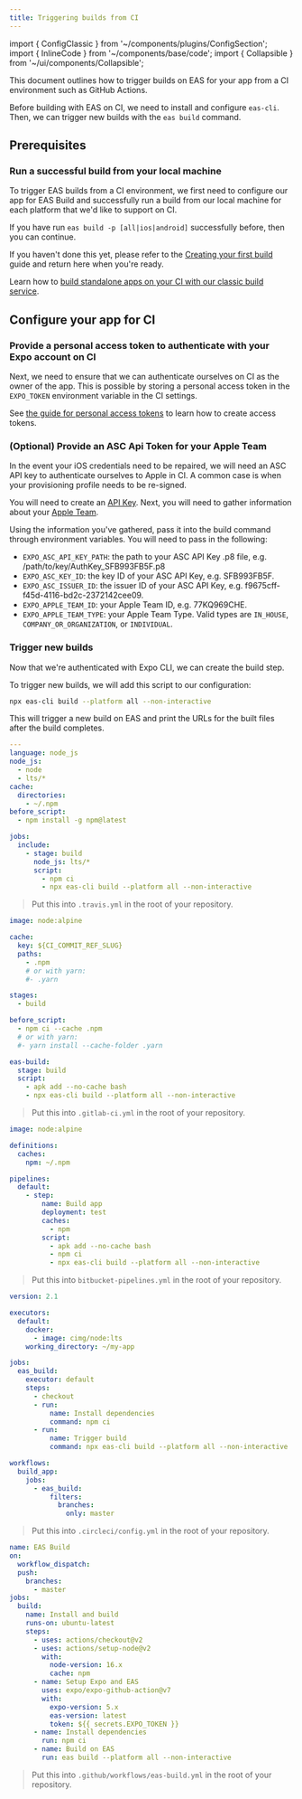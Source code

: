 ```yaml
---
title: Triggering builds from CI
---
```


import { ConfigClassic } from '~/components/plugins/ConfigSection';
import { InlineCode } from '~/components/base/code';
import { Collapsible } from '~/ui/components/Collapsible';

This document outlines how to trigger builds on EAS for your app from a CI environment such as GitHub Actions.

Before building with EAS on CI, we need to install and configure `eas-cli`. Then, we can trigger new builds with the `eas build` command.

## Prerequisites

### Run a successful build from your local machine

To trigger EAS builds from a CI environment, we first need to configure our app for EAS Build and successfully run a build from our local machine for each platform that we'd like to support on CI.

If you have run `eas build -p [all|ios|android]` successfully before, then you can continue.

If you haven't done this yet, please refer to the [Creating your first build](setup.md) guide and return here when you're ready.

<ConfigClassic>

Learn how to [build standalone apps on your CI with our classic build service](/classic/turtle-cli.md).

</ConfigClassic>

## Configure your app for CI

<!-- We can probably leave this out -- users can figure out on their own if they want to do this or use npx -->
<!-- ### Make EAS CLI available in your CI environment

To interact with the EAS API, we need to install EAS CLI. You can use an environment with this library preinstalled, or you can add it to the project as a development dependency.

The latter is the easiest way, but may increase the installation time.
For vendors that charge you per minute, it might we worth creating a prebuilt environment.

To install EAS CLI in your project, run:

```sh
npm install --save-dev eas-cli
```

> 💡 Make sure to update this dependency frequently to stay up to date with the EAS API interface. -->

### Provide a personal access token to authenticate with your Expo account on CI

Next, we need to ensure that we can authenticate ourselves on CI as the owner of the app. This is possible by storing a personal access token in the `EXPO_TOKEN` environment variable in the CI settings.

See [the guide for personal access tokens](/accounts/programmatic-access.md#personal-account-personal-access-tokens) to learn how to create access tokens.

### (Optional) Provide an ASC Api Token for your Apple Team

In the event your iOS credentials need to be repaired, we will need an ASC API key to authenticate ourselves to Apple in CI. A common case is when your provisioning profile needs to be re-signed.

You will need to create an [API Key](https://expo.fyi/creating-asc-api-key). Next, you will need to gather information about your [Apple Team](https://expo.fyi/apple-team). 

Using the information you've gathered, pass it into the build command through environment variables. You will need to pass in the following:
- `EXPO_ASC_API_KEY_PATH`: the path to your ASC API Key .p8 file, e.g. /path/to/key/AuthKey_SFB993FB5F.p8
- `EXPO_ASC_KEY_ID`: the key ID of your ASC API Key, e.g. SFB993FB5F.
- `EXPO_ASC_ISSUER_ID`: the issuer ID of your ASC API Key, e.g. f9675cff-f45d-4116-bd2c-2372142cee09.
- `EXPO_APPLE_TEAM_ID`: your Apple Team ID, e.g. 77KQ969CHE.
- `EXPO_APPLE_TEAM_TYPE`: your Apple Team Type. Valid types are `IN_HOUSE`, `COMPANY_OR_ORGANIZATION`, or `INDIVIDUAL`. 

### Trigger new builds

Now that we're authenticated with Expo CLI, we can create the build step.

To trigger new builds, we will add this script to our configuration:

```sh
npx eas-cli build --platform all --non-interactive
```

This will trigger a new build on EAS and print the URLs for the built files after the build completes.

<Collapsible summary="Travis CI">

```yaml
---
language: node_js
node_js:
  - node
  - lts/*
cache:
  directories:
    - ~/.npm
before_script:
  - npm install -g npm@latest

jobs:
  include:
    - stage: build
      node_js: lts/*
      script:
        - npm ci
        - npx eas-cli build --platform all --non-interactive
```

> Put this into `.travis.yml` in the root of your repository.

</Collapsible>

<Collapsible summary="GitLab CI">

```yaml
image: node:alpine

cache:
  key: ${CI_COMMIT_REF_SLUG}
  paths:
    - .npm
    # or with yarn:
    #- .yarn

stages:
  - build

before_script:
  - npm ci --cache .npm
  # or with yarn:
  #- yarn install --cache-folder .yarn

eas-build:
  stage: build
  script:
    - apk add --no-cache bash
    - npx eas-cli build --platform all --non-interactive
```

> Put this into `.gitlab-ci.yml` in the root of your repository.

</Collapsible>

<Collapsible summary="Bitbucket Pipelines">

```yaml
image: node:alpine

definitions:
  caches:
    npm: ~/.npm

pipelines:
  default:
    - step:
        name: Build app
        deployment: test
        caches:
          - npm
        script:
          - apk add --no-cache bash
          - npm ci
          - npx eas-cli build --platform all --non-interactive
```

> Put this into `bitbucket-pipelines.yml` in the root of your repository.

</Collapsible>

<Collapsible summary="CircleCI">

```yaml
version: 2.1

executors:
  default:
    docker:
      - image: cimg/node:lts
    working_directory: ~/my-app

jobs:
  eas_build:
    executor: default
    steps:
      - checkout
      - run:
          name: Install dependencies
          command: npm ci
      - run:
          name: Trigger build
          command: npx eas-cli build --platform all --non-interactive

workflows:
  build_app:
    jobs:
      - eas_build:
          filters:
            branches:
              only: master
```

> Put this into `.circleci/config.yml` in the root of your repository.

</Collapsible>

<Collapsible summary="GitHub Actions">

```yaml
name: EAS Build
on:
  workflow_dispatch:
  push:
    branches:
      - master
jobs:
  build:
    name: Install and build
    runs-on: ubuntu-latest
    steps:
      - uses: actions/checkout@v2
      - uses: actions/setup-node@v2
        with:
          node-version: 16.x
          cache: npm
      - name: Setup Expo and EAS
        uses: expo/expo-github-action@v7
        with:
          expo-version: 5.x
          eas-version: latest
          token: ${{ secrets.EXPO_TOKEN }}
      - name: Install dependencies
        run: npm ci
      - name: Build on EAS
        run: eas build --platform all --non-interactive
```

> Put this into `.github/workflows/eas-build.yml` in the root of your repository.

</Collapsible>
